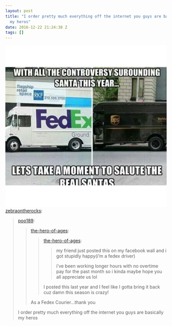 ```yaml
---
layout: post
title: "I order pretty much everything off the internet you guys are basically
  my heros"
date: 2016-12-22 21:24:38 Z
tags: []
---
```

![](/media/2016/12/154820338064.jpg)
[zebraontherocks](http://zebraontherocks.tumblr.com/post/105762040038/poo189-the-hero-of-ages-the-hero-of-ages):

> [poo189](http://poo189.tumblr.com/post/105496896652/the-hero-of-ages-the-hero-of-ages-my-friend):
> 
> > [the-hero-of-ages](http://the-hero-of-ages.tumblr.com/post/105496840459/the-hero-of-ages-my-friend-just-posted-this-on):
> > 
> > > [the-hero-of-ages](http://the-hero-of-ages.tumblr.com/post/71031365284/my-friend-just-posted-this-on-my-facebook-wall-and):
> > > 
> > > > my friend just posted this on my facebook wall and i got stupidly happy(i’m a fedex driver)
> > > > 
> > > > i’ve been working longer hours with no overtime pay for the past month so i kinda maybe hope you all appreciate us lol
> > > 
> > > I posted this last year and I feel like I gotta bring it back cuz damn this season is crazy!
> > 
> > As a Fedex Courier…thank you
> 
> I order pretty much everything off the internet you guys are basically my heros
